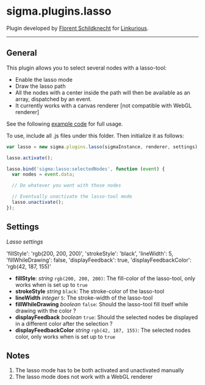 sigma.plugins.lasso
==================

Plugin developed by [Florent Schildknecht](Flo-Schield-Bobby) for [Linkurious](https://github.com/Linkurious).

---
## General
This plugin allows you to select several nodes with a lasso-tool:
- Enable the lasso mode
- Draw the lasso path
- All the nodes with a center inside the path will then be available as an array, dispatched by an event.
- It currently works with a canvas renderer [not compatible with WebGL renderer]

See the following [example code](../../examples/lasso.html) for full usage.

To use, include all .js files under this folder. Then initialize it as follows:

````javascript
var lasso = new sigma.plugins.lasso(sigmaInstance, renderer, settings);

lasso.activate();

lasso.bind('sigma:lasso:selectedNodes', function (event) {
  var nodes = event.data;

  // Do whatever you want with those nodes

  // Eventually unactivate the lasso-tool mode
  lasso.unactivate();
});
````

## Settings

*Lasso settings*

'fillStyle': 'rgb(200, 200, 200)',
'strokeStyle': 'black',
'lineWidth': 5,
'fillWhileDrawing': false,
'displayFeedback': true,
'displayFeedbackColor': 'rgb(42, 187, 155)'

* **fillStyle**: *string* `rgb(200, 200, 200)`: The fill-color of the lasso-tool, only works when <fillWhileDrawing> is set up to `true`
* **strokeStyle** *string* `black`: The stroke-color of the lasso-tool
* **lineWidth** *integer* `5`: The stroke-width of the lasso-tool
* **fillWhileDrawing** *boolean* `false`: Should the lasso-tool fill itself while drawing with the <fillStyle> color ?
* **displayFeedback** *boolean* `true`: Should the selected nodes be displayed in a different color <displayFeedbackColor> after the selection ?
* **displayFeedbackColor** *string* `rgb(42, 187, 155)`: The selected nodes color, only works when <displayFeedback> is set up to `true`

## Notes
1. The lasso mode has to be both activated and unactivated manually
2. The lasso mode does not work with a WebGL renderer
